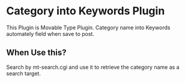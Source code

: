 # Category into Keywords Plugin

This Plugin is Movable Type Plugin.
Category name into Keywords automately field when save to post.

## When Use this?

Search by mt-search.cgi and use it to retrieve the category name as a search target.
